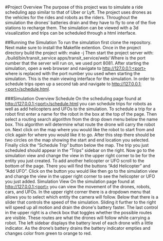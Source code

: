 #Project Overview
The purpose of this project was to simulate a ride scheduling app similar to that of Uber
or Lyft. The project uses drones as the vehicles for the rides and robots as the riders. Throughout
the simulation the drones’ batteries drain and they have to fly to one of the five stations to
recharge them. The simulation can be viewed with a 3d visualization and trips can be scheduled
through a html interface.

##Running the Simulation
To run the simulation first clone the repository. 
Next make sure to install the Makefile extention. 
Once in the project directory build the project with: 
                make -j
Then start the project server with:
        ./build/bin/transit_service <port> apps/transit_service/web/
Where <port> is the port number that the server will run on, we used port 8081. After starting
the simulation, open a web browser and navigate to http://127.0.0.1:<port> where <port> is
replaced with the port number you used when starting the simulation. This is the main viewing
interface for the simulation. In order to schedule trips open up a second tab and navigate to
http://127.0.0.1:<port>/schedule.html.

###Simulation Overview
Schedule
On the scheduling page found at http://127.0.0.1:<port>/schedule.html you can schedule
trips for robots as well as add helicopters and UFOs to the simulation.
To schedule a trip for a robot first enter a name for the robot in the box at the top of the page.
Then select a routing search algorithm from the drop down menu below the name box. This
algorithm will determine what route the drone will carry the robot on. Next click on the map
where you would like the robot to start from and click again for where you would like it to go.
After this step there should be two circles on the map showing the start and end location you
selected. Finally click the “Schedule Trip” button below the map. The trip you just scheduled
should appear in the “Trips” sidebar on the right. Now go to the simulation view and change the
view in the upper right corner to be for the entity you just created.
To add another helicopter or UFO scroll to the bottom of the page. There you will find
the buttons “Add Helicopter” and “Add UFO”. Click on the button you would like then go to the
simulation view and change the view in the upper right corner to see the helicopter or UFO you
just added.
Simulation View
On the simulation page found at http://127.0.0.1:<port> you can view the movement of
the drones, robots, cars, and UFOs. In the upper right corner there is a dropdown menu that
allows you to select which entity the camera will follow. Below that there is a slider that controls
the speed of the simulation. Sliding it further to the right will speed up all motion and drain the
drone's battery faster. The last control in the upper right is a check box that toggles whether the
possible routes are visible. These routes are what the drones will follow while carrying a robot.
The left sidebar displays the battery level of each drone with a little indicator. As the drone’s
battery drains the battery indicator empties and changes color from green to orange to red.